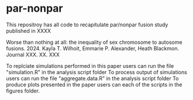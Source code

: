 # par-nonpar
This repositroy has all code to recapitulate par/nonpar fusion study published in XXXX

Worse than nothing at all: the inequality of sex chromosome to autosome fusions. 2024. Kayla T. Wilhoit, Emmarie P. Alexander, Heath Blackmon. Journal XXX. XX. XXX

To replciate simulations performed in this paper users can run the file "simulation.R" in the analysis script folder
To process output of simulations users can run the file "aggregate.data.R" in the analysis script folder
To produce plots presented in the paper users can each of the scripts in the figures folder.
